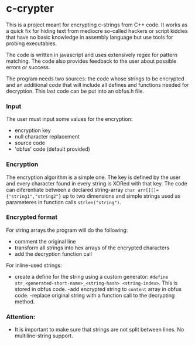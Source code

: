 # c-crypter

This is a project meant for encrypting c-strings from C++ code. It works as a quick fix for hiding text from mediocre so-called hackers or script kiddies that have no basic knowledge in assembly language but use tools for probing executables.

The code is written in javascript and uses extensively regex for pattern matching. The code also provides feedback to the user about possible errors or success.

The program needs two sources: the code whose strings to be encrypted and an additional code that will include all defines and functions needed for decryption. This last code can be put into an obfus.h file.

### Input
The user must input some values for the encryption:
- encryption key
- null character replacement
- source code
- 'obfus' code (default provided)


### Encryption
The encryption algorithm is a simple one. The key is defined by the user and every character found in every string is XORed with that key. The code can diferentiate between a declared string-array `char arr[][]={"string1","string2"}` up to two dimensions  and simple strings used as parameteres in function calls `strlen("string")`.

### Encrypted format
For string arrays the program will do the following:
- comment the original line
- transform all strings into hex arrays of the encrypted characters
- add the decryption function call

For inline-used strings:
- create a define for the string using a custom generator: `#define str_<generated-short-name>_<string-hash> <string-index>`. This is stored in obfus code.
 -add encrypted string to `content` array in obfus code.
 -replace original string with a function call to the decrypting method.
 
### Attention:
- It is important to make sure that strings are not split between lines. No multiline-string support.

